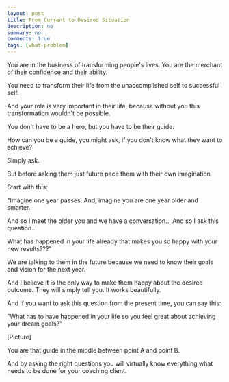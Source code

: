 ```yaml
---
layout: post
title: From Current to Desired Situation
description: no
summary: no
comments: true
tags: [what-problem]
---
```


You are in the business of transforming people's lives. You are the merchant of their confidence and their ability.


You need to transform their life from the unaccomplished self to successful self.

And your role is very important in their life, because without you this transformation wouldn't be possible.

You don't have to be a hero, but you have to be their guide.

How can you be a guide, you might ask, if you don't know what they want to achieve? 

Simply ask.

But before asking them just future pace them with their own imagination.

Start with this:

"Imagine one year passes. And, imagine you are one year older and smarter. 
   
And so I meet the older you and we have a conversation... And so I ask this question...

What has happened in your life already that makes you so happy with your new results???"

We are talking to them in the future because we need to know their goals and vision for the next year. 

And I believe it is the only way to make them happy about the desired outcome. They will simply tell you. It works beautifully. 

And if you want to ask this question from the present time, you can say this:

"What has to have happened in your life so you feel great about  achieving your dream goals?"


[Picture]

You are that guide in the middle between point A and point B. 

And by asking the right questions you will virtually know everything what needs to be done for your coaching client.





 